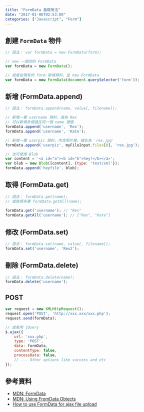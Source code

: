 ```yaml
---
title: "FormData 基礎用法"
date: "2017-01-06T02:53:00"
categories: ["Javascript", "Form"]
---
```

## 創建 `FormData` 物件
```js
// 語法： var formData = new FormData(form);

// new 一個空的 FormData
var formData = new FormData();

// 或者從現有的 form 取得資料，並 new FormData
var formData = new FormData(document.querySelector('form'));
```

## 新增 (FormData.append)
```js
// 語法： formData.append(name, value[, filename]);

// 新增一筆 username 資料，值為 Rex
// 可以新增多個值在同一個 name 裡面
formData.append('username', 'Rex');
formData.append('username', 'Kate');

// 新增一筆 userpic 資料，內含照片檔，檔名為 'rex.jpg'
formData.append('userpic', myFileInput.files[0], 'rex.jpg');

// 也可使用 Blob
var content = '<a id="a"><b id="b">hey!</b></a>';
var blob = new Blob([content], {type: 'text/xml'});
formData.append('heyfile', blob);
```

## 取得 (FormData.get)
```js
// 語法： formData.get(name);
// 或取得多筆 formData.getAll(name);
 
formData.get('username'); // "Rex"
formData.getAll('username'); // ["Rex", "Kate"]
```

## 修改 (FormData.set)
```js
// 語法： formData.set(name, value[, filename]);
formData.set('username', 'Rex2');
```

## 刪除 (FormData.delete)
```js
// 語法： formData.delete(name);
formData.delete('username');
```

## POST
```js
var request = new XMLHttpRequest();
request.open('POST', 'http://xxx.xxx/xxx.php');
request.send(formData);

// 或者用 jQuery
$.ajax({
    url: 'xxx.php',
    type: 'POST',
    data: formData,
    contentType: false,
    processData: false,
    // ... Other options like success and etc
});
```

## 參考資料
- [MDN: FormData](https://developer.mozilla.org/en-US/docs/Web/API/FormData/FormData)
- [MDN: Using FromData Objects](https://developer.mozilla.org/zh-TW/docs/Web/API/FormData/Using_FormData_Objects)
- [How to use FormData for ajax file upload](http://stackoverflow.com/questions/21044798/how-to-use-formdata-for-ajax-file-upload)

